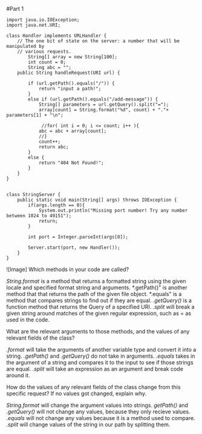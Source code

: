 #Part 1
```
import java.io.IOException;
import java.net.URI;

class Handler implements URLHandler {
    // The one bit of state on the server: a number that will be manipulated by
    // various requests.
        String[] array = new String[100];
        int count = 0;
        String abc = "";
    public String handleRequest(URI url) {
        
        if (url.getPath().equals("/")) {
            return "input a path!";
        }
        else if (url.getPath().equals("/add-message")) {
            String[] parameters = url.getQuery().split("=");
            array[count] = String.format("%d", count) + "."+ parameters[1] + "\n";
             
             //for( int i = 0; i <= count; i++ ){
            abc = abc + array[count]; 
            //}
            count++;
            return abc;
        }
        else {
            return "404 Not Found!";
        }
    }
}


class StringServer {
    public static void main(String[] args) throws IOException {
        if(args.length == 0){
            System.out.println("Missing port number! Try any number between 1024 to 49151");
            return;
        }

        int port = Integer.parseInt(args[0]);

        Server.start(port, new Handler());
    }
}
```
![Image]
Which methods in your code are called?

*String.format* is a method that returns a formatted string using the given locale and specified format string and arguments. *.getPath()" is another method that that returns the path of the given file object. 
*.equals" is a method that compares strings to find out if they are equal. *.getQuery()* is a function method that returns the Query of a specified URI. *.split* will break a given string around matches of the given 
regular expression, such as = as used in the code.

What are the relevant arguments to those methods, and the values of any relevant fields of the class?

*.format* will take the arguments of another variable type and convert it into a string. *.getPath()* and *.getQuery()* do not take in arguments. *.equals* takes in the argument of a string and compares it to the input to see
if those strings are equal. *.split* will take an expression as an argument and break code around it. 

How do the values of any relevant fields of the class change from this specific request? If no values got changed, explain why.

*String.format* will change the argument values into strings. *getPath()* and *.getQuery()* will not change any values, because they only recieve values. *.equals* will not change any values because it is a method used to compare. 
*.split* will change values of the string in our path by splitting them.
